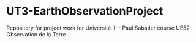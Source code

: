 # UT3-EarthObservationProject
Repository for project work for Université III - Paul Sabatier course UE52 Observation de la Terre
